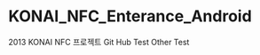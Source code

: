 KONAI_NFC_Enterance_Android
===========================

2013 KONAI NFC 프로젝트
Git Hub Test
Other Test

